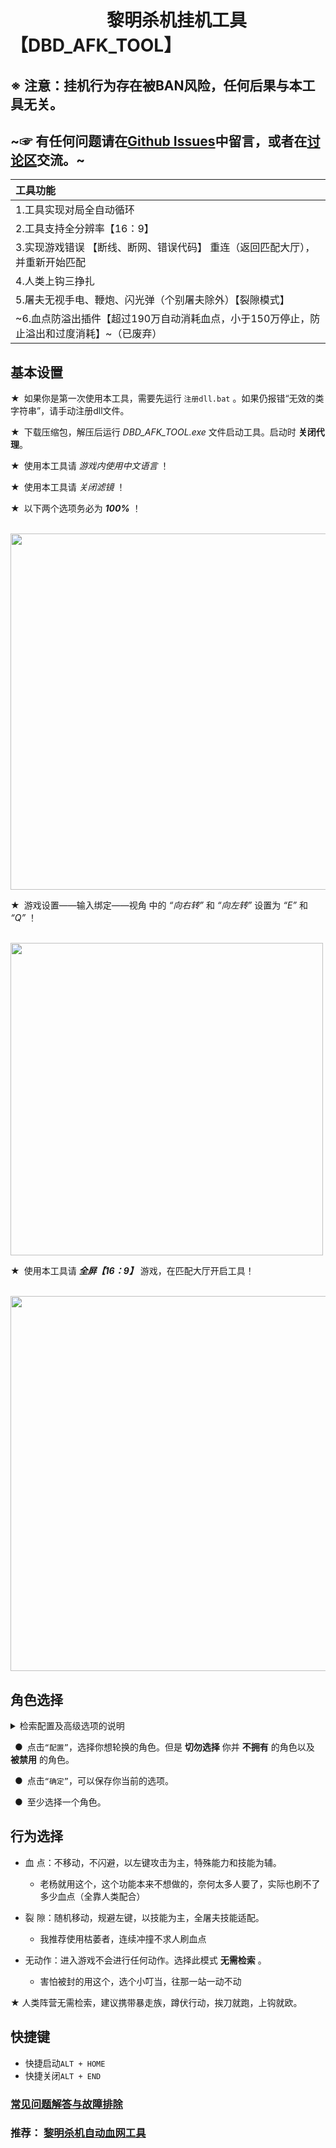 # &ensp;&ensp;&ensp;&ensp;&ensp;&ensp;&ensp;&ensp;&ensp;&ensp;&ensp;黎明杀机挂机工具【DBD_AFK_TOOL】   

## ※ 注意：挂机行为存在被BAN风险，任何后果与本工具无关。  
## ~☞ 有任何问题请在[Github Issues](https://github.com/maskrs/DBD_AFK_TOOL/issues)中留言，或者在[讨论区](https://github.com/maskrs/DBD_AFK_TOOL/discussions)交流。~  
|工具功能|
|  :----        |
|1.工具实现对局全自动循环|
|2.工具支持全分辨率【16：9】|
|3.实现游戏错误 【断线、断网、错误代码】 重连（返回匹配大厅），并重新开始匹配|
|4.人类上钩三挣扎|
|5.屠夫无视手电、鞭炮、闪光弹（个别屠夫除外）【裂隙模式】|
|~6.血点防溢出插件【超过190万自动消耗血点，小于150万停止，防止溢出和过度消耗】~（已废弃）|

## 基本设置  
★&ensp;如果你是第一次使用本工具，需要先运行 `注册dll.bat` 。如果仍报错“无效的类字符串”，请手动注册dll文件。

★&ensp;下载压缩包，解压后运行 *DBD_AFK_TOOL.exe* 文件启动工具。启动时 **关闭代理**。
 
 ★&ensp;使用本工具请 *游戏内使用中文语言* ！
 
★&ensp;使用本工具请 *关闭滤镜* ！  

★&ensp;以下两个选项务必为 ***100%*** ！  

&emsp;<img src="https://github.com/maskrs/DBD_AFK_TOOL/blob/main/image-foder/%E7%94%A8%E6%88%B7%E8%AE%BE%E7%BD%AE.png" width="570px">

★&ensp;游戏设置——输入绑定——视角 中的 *“向右转”* 和 *“向左转”* 设置为 *“E”* 和 *“Q”* ！ 

&emsp;<img src="https://github.com/maskrs/DBD_AFK_TOOL/blob/main/image-foder/%E7%94%A8%E6%88%B7%E8%AE%BE%E7%BD%AE2.png" width="500px">

★&ensp;使用本工具请 ***全屏【16：9】*** 游戏，在匹配大厅开启工具！

&emsp;<img src="https://github.com/maskrs/DBD_AFK_TOOL/blob/main/image-foder/%E5%A4%A7%E5%8E%85%E5%90%AF%E5%8A%A8.png" width="600px">

## 角色选择   
  
<details>
<summary>检索配置及高级选项的说明</summary>
<pre>
一、检索配置

	检索配置文件为“searchfile.txt”，其内已列出标准配置示例，将你没有的屠夫名称从中删去【注意如果有被禁用的屠夫也一并删去】，保存后即完成配置。
	
	※注意：此文件中的屠夫顺序非常重要，请勿更改。

二、高级自定义参数【暂无可视化】

	1、“SDparameter.json”文件为高级参数，这个文件非常重要，如果你不知道如何调整，请勿更改。

		如何重置此文件：删除此文件，并重启软件，可使其重新生成。

	2、具体说明：

		-->>值【字符串】 为颜色，-->>值【数字】 为相似度。
		---------------------------------------------------------------------

		键“blood”两个为血点检测	区域范围：1105, 0, 1715, 144

		键“ceasma”两个为荧光裂片检测	区域范围：1105, 0, 1715, 144

		键“setting_button”两个为设置按钮检测	区域范围：292, 978, 341, 1032

		键“set_race”两个为对局结束后的设置按钮检测	区域范围：91, 985, 133, 1026

		键“ready”两个为准备房间准备标志检测	区域范围：1794, 983, 1850, 1037

		键“segment_reset”两个为段位重置检测	区域范围：369, 221, 416, 277

		键“rites”两个为祭礼检测	区域范围：239, 615, 335, 651

		键“daily_ritual_main”两个为主页面每日任务检测	区域范围：470, 284, 507, 302

		键“exit_button_main”两个为主页面退出按钮检测	区域范围：504, 935, 569, 997

		键“disconnect_check”两个为断线重连状态检测		区域范围：822,361,1113,436

		键“disconnect_confirm”两个为断线确定按钮检测	区域范围：319, 465, 1657, 946

		最后两个为检索相关参数，暂已废弃

	3、区域范围基于1080P，其他分辨率请自行换算。
		
	4、如需更改，请使用“乐玩助手9.09.exe”工具-“找色”功能更改。
</pre>
</details>

&ensp;●&ensp;点击`“配置”`，选择你想轮换的角色。但是 **切勿选择** 你并 **不拥有** 的角色以及 **被禁用** 的角色。  

&ensp;●&ensp;点击`“确定”`，可以保存你当前的选项。  

&ensp;●&ensp;至少选择一个角色。  

## 行为选择  

- 血 点：不移动，不闪避，以左键攻击为主，特殊能力和技能为辅。  
  - 老杨就用这个，这个功能本来不想做的，奈何太多人要了，实际也刷不了多少血点（全靠人类配合）  

- 裂 隙：随机移动，规避左键，以技能为主，全屠夫技能适配。  
  - 我推荐使用枯萎者，连续冲撞不求人刷血点  

- 无动作：进入游戏不会进行任何动作。选择此模式 **无需检索** 。  
  - 害怕被封的用这个，选个小叮当，往那一站一动不动  

★ 人类阵营无需检索，建议携带暴走族，蹲伏行动，挨刀就跑，上钩就欧。

## 快捷键  

- 快捷启动`ALT + HOME`  
- 快捷关闭`ALT + END`  

### [常见问题解答与故障排除](https://github.com/maskrs/DBD_AFK_TOOL/wiki)

### 推荐：  [黎明杀机自动血网工具](https://github.com/WKhistory/DBDAuto_BPWeb)  
